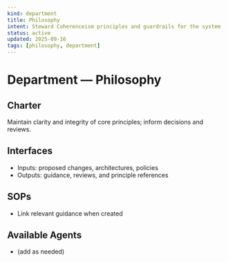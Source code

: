 ```yaml
---
kind: department
title: Philosophy
intent: Steward Coherenceism principles and guardrails for the system
status: active
updated: 2025-09-16
tags: [philosophy, department]
---
```


# Department — Philosophy

## Charter
Maintain clarity and integrity of core principles; inform decisions and reviews.

## Interfaces
- Inputs: proposed changes, architectures, policies
- Outputs: guidance, reviews, and principle references

## SOPs
- Link relevant guidance when created

## Available Agents
- (add as needed)

